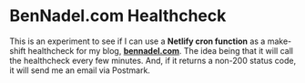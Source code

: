 
# BenNadel.com Healthcheck

This is an experiment to see if I can use a **Netlify cron function** as a make-shift healthcheck for my blog, **[bennadel.com](https://www.bennadel.com/)**. The idea being that it will call the healthcheck every few minutes. And, if it returns a non-200 status code, it will send me an email via Postmark.
